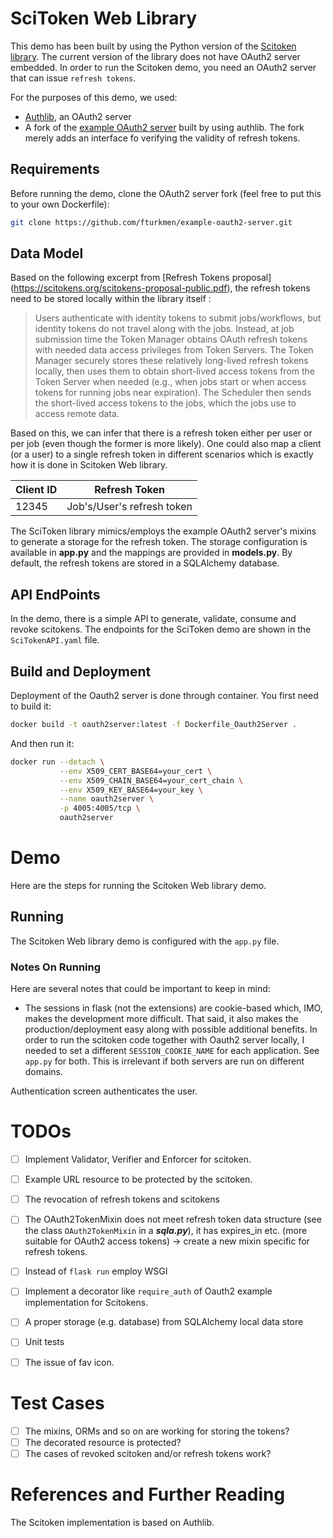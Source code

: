 # SciToken Web Library
This demo has been built by using the Python version of the [Scitoken library](https://github.com/scitokens/scitokens). The current version of the library does not have OAuth2 server embedded. In order to run the Scitoken demo, you need an OAuth2 server that can issue `refresh tokens`. 

For the purposes of this demo, we used: 

* [Authlib](https://authlib.org/), an OAuth2 server 
* A fork of the [example OAuth2 server](https://github.com/fturkmen/example-oauth2-server) built by using authlib. The fork merely adds an interface fo verifying the validity of refresh tokens.  

## Requirements
Before running the demo, clone the OAuth2 server fork (feel free to put this to your own Dockerfile): 

```bash
git clone https://github.com/fturkmen/example-oauth2-server.git
```

## Data Model 
Based on the following excerpt from [Refresh Tokens proposal] (https://scitokens.org/scitokens-proposal-public.pdf), the refresh tokens need to be stored locally within the library itself :  
> Users authenticate with identity tokens to submit jobs/workflows, but identity tokens do not travel along with the jobs. Instead, at job submission time the Token Manager obtains OAuth refresh tokens with needed data access privileges from Token Servers. The Token Manager securely stores these relatively long-lived refresh tokens locally, then uses them to obtain short-lived access tokens from the Token Server when needed (e.g., when jobs start or when access tokens for running jobs near expiration). The Scheduler then sends the short-lived access tokens to the jobs, which the jobs use to access remote data.

Based on this, we can infer that there is a refresh token either per user or per job (even though the former is more likely). One could also map a client (or a user) to a single refresh token in different scenarios which is exactly how it is done in Scitoken Web library. 

Client ID | Refresh Token
------------ | -------------
12345 | Job's/User's refresh token

The SciToken library mimics/employs the example OAuth2 server's mixins to generate a storage for the refresh token. The storage configuration is available in **app.py** and the mappings are provided in **models.py**. By default, the refresh tokens are stored in a SQLAlchemy database.  

## API EndPoints
In the demo, there is a simple API to generate, validate, consume and revoke scitokens. The endpoints for the SciToken demo are shown in the `SciTokenAPI.yaml` file.

## Build and Deployment
Deployment of the Oauth2 server is done through container. You first need to build it:

```bash
docker build -t oauth2server:latest -f Dockerfile_Oauth2Server .
```

And then run it:

```bash
docker run --detach \
           --env X509_CERT_BASE64=your_cert \
           --env X509_CHAIN_BASE64=your_cert_chain \
           --env X509_KEY_BASE64=your_key \
           --name oauth2server \
           -p 4005:4005/tcp \
           oauth2server
```

# Demo
Here are the steps for running the Scitoken Web library demo.

## Running 
The Scitoken Web library demo is configured with the `app.py` file. 

### Notes On Running
Here are several notes that could be important to keep in mind:

* The sessions in flask (not the extensions) are cookie-based which, IMO, makes the development more difficult. That said, it also makes the production/deployment easy along with possible additional benefits. In order to run the scitoken code together with Oauth2 server locally, I needed to set a different `SESSION_COOKIE_NAME` for each application. See `app.py` for both. This is irrelevant if both servers are run on different domains.


Authentication screen authenticates the user.



# TODOs
- [ ] Implement Validator, Verifier and Enforcer for scitoken. 
- [ ] Example URL resource to be protected by the scitoken.
- [ ] The revocation of refresh tokens and scitokens
- [ ] The OAuth2TokenMixin does not meet refresh token data structure (see the class `OAuth2TokenMixin` in a ***sqla.py***), it has expires_in etc. (more suitable for OAuth2 access tokens) -> create a new mixin specific for refresh tokens.
- [ ] Instead of `flask run` employ WSGI 
- [ ] Implement a decorator like `require_auth` of Oauth2 example implementation for Scitokens.
- [ ] A proper storage (e.g. database) from SQLAlchemy local data store
- [ ] Unit tests
- [ ] The issue of fav icon.
 
 
# Test Cases
- [ ] The mixins, ORMs and so on are working for storing the tokens?
- [ ] The decorated resource is protected?
- [ ] The cases of revoked scitoken and/or refresh tokens work?  
 
# References and Further Reading
The Scitoken implementation is based on Authlib.
